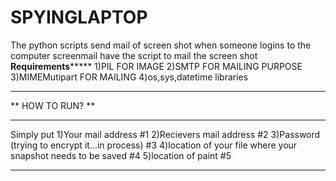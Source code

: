# SPYINGLAPTOP
The python scripts send mail of screen shot when someone logins to the computer
screenmail have the script to mail the screen shot 
**********************Requirements***************************
1)PIL FOR IMAGE
2)SMTP FOR MAILING PURPOSE
3)MIMEMutipart FOR MAILING
4)os,sys,datetime libraries
*************************************************************
**                  HOW TO RUN?                            **
*************************************************************
Simply put 
1)Your mail address #1
2)Recievers mail address #2
3)Password (trying to encrypt it...in process) #3
4)location of your file where your snapshot needs to be saved #4
5)location of paint #5
*************************************************************
